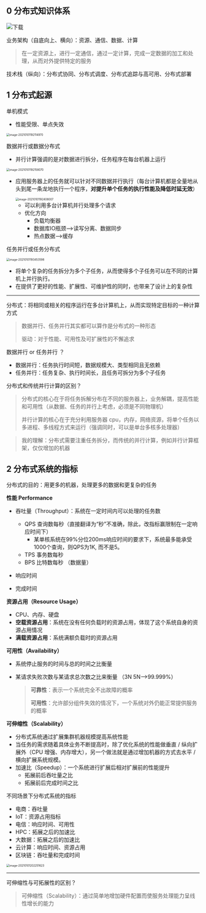 ## 0 分布式知识体系

![下载](pic\分布式知识体系图.jpg)

业务架构（自底向上、横向）：资源、通信、数据、计算

> 在一定资源上，进行一定通信，通过一定计算，完成一定数据的加工和处理，从而对外提供特定的服务

技术栈（纵向）：分布式协同、分布式调度、分布式追踪与高可用、分布式部署



## 1 分布式起源

单机模式

- 性能受限、单点失效

<img src="pic\单机模式.png" alt="image-20210101192114970" style="zoom: 50%;" />

数据并行或数据分布式

- 并行计算强调的是对数据进行拆分，任务程序在每台机器上运行

<img src="pic\数据分布式.png" alt="image-20210101192158070" style="zoom:50%;" />

- 应用服务器上的任务就可以针对不同数据并行执行（每台计算机都是全量地从头到尾一条龙地执行一个程序，**对提升单个任务的执行性能及降低时延无效**）

  <img src="pic\数据分布式-2.png" alt="image-20210101192408007" style="zoom:50%;" />

  - 可以利用多台计算机并行处理多个请求
  - 优化方向
    - 负载均衡器
    - 数据库IO瓶颈—>读写分离、数据同步
    - 热点数据—>缓存



任务并行或任务分布式

<img src="pic\任务分布式.png" alt="image-20210101193453598" style="zoom:50%;" />

- 将单个复杂的任务拆分为多个子任务，从而使得多个子任务可以在不同的计算机上并行执行。
- 在提供了更好的性能、扩展性、可维护性的同时，也带来了设计上的复杂性



------

分布式：将相同或相关的程序运行在多台计算机上，从而实现特定目标的一种计算方式

> 数据并行、任务并行其实都可以算作是分布式的一种形态
>
> 驱动：对于性能、可用性及可扩展性的不懈追求



数据并行 or 任务并行 ？

- 数据并行：任务执行时间短，数据规模大、类型相同且无依赖
- 任务并行：任务复杂、执行时间长，且任务可拆分为多个子任务



分布式和传统并行计算的区别？

> 分布式的核心在于将任务拆解分布在不同的服务器上，业务解耦，提高性能和可用性（从数据、任务的并行上考虑，必须是不同物理机）
>
> 并行计算的核心在于充分利用服务器 cpu，内存，网络资源，将单个任务以多进程、多线程方式来运行（强调同时，可以是单台多核多处理器）

> 我的理解：分布式需要注重任务拆分，而传统的并行计算，例如并行计算框架，仅仅增加的机器



## 2 分布式系统的指标

分布式的目的：用更多的机器，处理更多的数据和更复杂的任务

**性能 Performance**

- 吞吐量（Throughput）：系统在一定时间内可以处理的任务数
  - QPS  查询数每秒（直接翻译为“秒”不准确，除此，改指标赢限制在一定响应时间下）
    - 某单核系统在99%分位200ms响应时间的要求下，系统最多能承受1000个查询，则QPS为1K, 而不是5。
  - TPS  事务数每秒
  - BPS  比特数每秒 （数据量）

- 响应时间
- 完成时间



**资源占用（Resource Usage）**

- CPU、内存、硬盘
- **空载资源占用**：系统在没有任何负载时的资源占用，体现了这个系统自身的资源占用情况
- **满载资源占用**：系统满额负载时的资源占用



**可用性（Availability）**

- 系统停止服务的时间与总的时间之比衡量

- 某请求失败次数与某请求总次数之比来衡量 （3N 5N—>99.999%）

  > **可靠性**：表示一个系统完全不出故障的概率
  >
  > **可用性**：允许部分组件失效的情况下，一个系统对外仍能正常提供服务的概率



**可伸缩性（Scalability）**

- 分布式系统通过扩展集群机器规模提高系统性能
- 当任务的需求随着具体业务不断提高时，除了优化系统的性能做垂直 / 纵向扩展外（CPU 增强、内存增大），另一个做法就是通过增加机器的方式去水平 / 横向扩展系统规模。
- 加速比（Speedup）：一个系统进行扩展后相对扩展前的性能提升
  - 拓展前后吞吐量之比
  - 拓展前后完成时间之比



不同场景下分布式系统的指标

- 电商：吞吐量
- IoT：资源占用指标
- 电信：响应时间、可用性
- HPC：拓展之后的加速比
- 大数据：拓展之后的加速比
- 云计算：响应时间、资源占用
- 区块链：吞吐量和完成时间

<img src="pic\不同业务系统对指标的要求.png" alt="image-20210101202251623" style="zoom:50%;" />

-----------

可伸缩性与可拓展性的区别？

> 可伸缩性（Scalability）：通过简单地增加硬件配置而使服务处理能力呈线性增长的能力